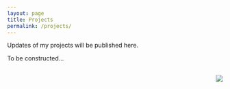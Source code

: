 ```yaml
---
layout: page
title: Projects
permalink: /projects/
---
```


Updates of my projects will be published here.

To be constructed...

<br>
<img src="http://ww1.sinaimg.cn/large/64bc56c5jw1eojy126wu0j208509owem.jpg" align="right">